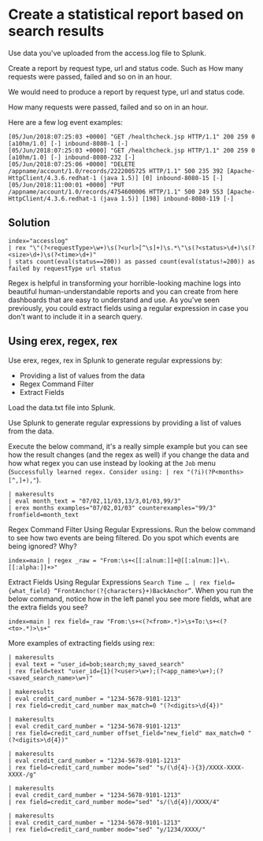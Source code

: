 # Create a statistical report based on search results
Use data you've uploaded from the access.log file to Splunk.

Create a report by request type, url and status code. Such as How many requests were passed, failed and so on in an hour.

We would need to produce a report by request type, url and status code.

How many requests were passed, failed and so on in an hour.

Here are a few log event examples:

```splunk
[05/Jun/2018:07:25:03 +0000] "GET /healthcheck.jsp HTTP/1.1" 200 259 0 [a10hm/1.0] [-] inbound-8080-1 [-]
[05/Jun/2018:07:25:03 +0000] "GET /healthcheck.jsp HTTP/1.1" 200 259 0 [a10hm/1.0] [-] inbound-8080-232 [-]
[05/Jun/2018:07:25:06 +0000] "DELETE /appname/account/1.0/records/2222005725 HTTP/1.1" 500 235 392 [Apache-HttpClient/4.3.6.redhat-1 (java 1.5)] [0] inbound-8080-15 [-]
[05/Jun/2018:11:00:01 +0000] "PUT /appname/account/1.0/records/4754600006 HTTP/1.1" 500 249 553 [Apache-HttpClient/4.3.6.redhat-1 (java 1.5)] [198] inbound-8080-119 [-]
```

## Solution

```splunk
index="accesslog"
| rex "\"(?<requestType>\w+)\s(?<url>[^\s]+)\s.*\"\s(?<status>\d+)\s(?<size>\d+)\s(?<time>\d+)"
| stats count(eval(status==200)) as passed count(eval(status!=200)) as failed by requestType url status
```

Regex is helpful in transforming your horrible-looking machine logs into beautiful human-understandable reports and you can create from here dashboards that are easy to understand and use. As you've seen previously, you could extract fields using a regular expression in case you don't want to include it in a search query.

## Using erex, regex, rex
Use erex, regex, rex in Splunk to generate regular expressions by:

* Providing a list of values from the data
* Regex Command Filter
* Extract Fields

Load the data.txt file into Splunk.

Use Splunk to generate regular expressions by providing a list of values from the data.

Execute the below command, it's a really simple example but you can see how the result changes (and the regex as well) if you change the data and how what regex you can use instead by looking at the `Job` menu (`Successfully learned regex. Consider using: | rex "(?i)(?P<months>[^,]+),"`).

```splunk
| makeresults
| eval month_text = "07/02,11/03,13/3,01/03,99/3"
| erex months examples="07/02,01/03" counterexamples="99/3" fromfield=month_text
```

Regex Command Filter Using Regular Expressions. Run the below command to see how two events are being filtered. Do you spot which events are being ignored? Why?

```splunk
index=main | regex _raw = "From:\s+<[[:alnum:]]+@[[:alnum:]]+\.[[:alpha:]]+>"
```

Extract Fields Using Regular Expressions `Search Time … | rex field={what_field} “FrontAnchor(?{characters}+)BackAnchor”`. When you run the below command, notice how in the left panel you see more fields, what are the extra fields you see?

```splunk
index=main | rex field=_raw "From:\s+<(?<from>.*)>\s+To:\s+<(?<to>.*)>\s+"
```

More examples of extracting fields using rex:

```splunk
| makeresults
| eval text = "user_id=bob;search;my_saved_search"
| rex field=text "user_id={1}(?<user>\w+);(?<app_name>\w+);(?<saved_search_name>\w+)"
```

```splunk
| makeresults
| eval credit_card_number = "1234-5678-9101-1213"
| rex field=credit_card_number max_match=0 "(?<digits>\d{4})"
```

```splunk
| makeresults
| eval credit_card_number = "1234-5678-9101-1213"
| rex field=credit_card_number offset_field="new_field" max_match=0 "(?<digits>\d{4})"
```

```splunk
| makeresults
| eval credit_card_number = "1234-5678-9101-1213"
| rex field=credit_card_number mode="sed" "s/(\d{4}-){3}/XXXX-XXXX-XXXX-/g"
```

```splunk
| makeresults
| eval credit_card_number = "1234-5678-9101-1213"
| rex field=credit_card_number mode="sed" "s/(\d{4})/XXXX/4"
```

```splunk
| makeresults
| eval credit_card_number = "1234-5678-9101-1213"
| rex field=credit_card_number mode="sed" "y/1234/XXXX/"
```
